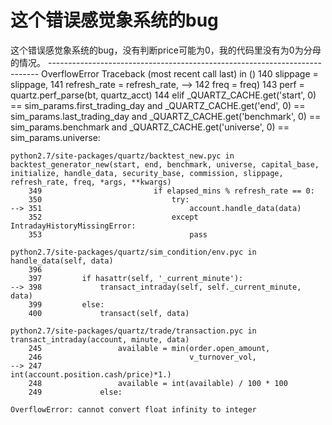 # 这个错误感觉象系统的bug

这个错误感觉象系统的bug，没有判断price可能为0，我的代码里没有为0为分母的情况。
	---------------------------------------------------------------------------
	OverflowError                             Traceback (most recent call last)
	<mercury-input-41-d2cc0dd13602> in <module>()
	    140                                                     slippage        = slippage,
	    141                                                     refresh_rate    = refresh_rate,
	--> 142                                                     freq            = freq)
    	143         perf = quartz.perf_parse(bt, quartz_acct)
    	144     elif _QUARTZ_CACHE.get('start', 0) == sim_params.first_trading_day and          _QUARTZ_CACHE.get('end', 0) == sim_params.last_trading_day and          _QUARTZ_CACHE.get('benchmark', 0) == sim_params.benchmark and          _QUARTZ_CACHE.get('universe', 0) == sim_params.universe:

	python2.7/site-packages/quartz/backtest_new.pyc in backtest_generator_new(start, end, benchmark, universe, capital_base, initialize, handle_data, security_base, commission, slippage, refresh_rate, freq, *args, **kwargs)
	    349                         if elapsed_mins % refresh_rate == 0:
	    350                             try:
	--> 351                                 account.handle_data(data)
	    352                             except IntradayHistoryMissingError:
	    353                                 pass

	python2.7/site-packages/quartz/sim_condition/env.pyc in handle_data(self, data)
	    396 
	    397         if hasattr(self, '_current_minute'):
	--> 398             transact_intraday(self, self._current_minute, data)
	    399         else:
	    400             transact(self, data)

	python2.7/site-packages/quartz/trade/transaction.pyc in transact_intraday(account, minute, data)
	    245                 available = min(order.open_amount, 
	    246                                 v_turnover_vol,
	--> 247                                 int(account.position.cash/price)*1.)
	    248                 available = int(available) / 100 * 100
	    249             else:

	OverflowError: cannot convert float infinity to integer